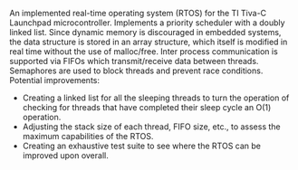 An implemented real-time operating system (RTOS) for the TI Tiva-C Launchpad microcontroller.
Implements a priority scheduler with a doubly linked list.
Since dynamic memory is discouraged in embedded systems, the data structure is stored in an array structure,
which itself is modified in real time without the use of malloc/free.
Inter process communication is supported via FIFOs which transmit/receive data between threads.
Semaphores are used to block threads and prevent race conditions.
Potential improvements:
- Creating a linked list for all the sleeping threads to turn the operation of checking for threads
  that have completed their sleep cycle an O(1) operation.
- Adjusting the stack size of each thread, FIFO size, etc., to assess the maximum capabilities of the RTOS.
- Creating an exhaustive test suite to see where the RTOS can be improved upon overall.
